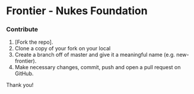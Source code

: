 # Frontier - Nukes Foundation

### Contribute

1. [Fork the repo].
2. Clone a copy of your fork on your local
3. Create a branch off of master and give it a meaningful name (e.g. new-frontier).
4. Make necessary changes, commit, push and open a pull request on GitHub.

Thank you!
